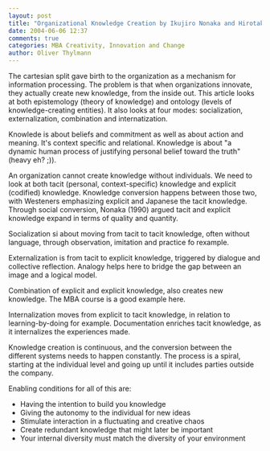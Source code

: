 ```yaml
---
layout: post
title: "Organizational Knowledge Creation by Ikujiro Nonaka and Hirotaka Takeuchi"
date: 2004-06-06 12:37
comments: true
categories: MBA Creativity, Innovation and Change
author: Oliver Thylmann
---
```



The cartesian split gave birth to the organization as a mechanism for information processing. The problem is that when organizations innovate, they actually create new knowledge, from the inside out. This article looks at both epistemology (theory of knowledge) and ontology (levels of knowledge-creating entities). It also looks at four modes: socialization, externalization, combination and internatization.





Knowlede is about beliefs and commitment as well as about action and meaning. It's context specific and relational. Knowledge is about &quot;a dynamic human process of justifying personal belief toward the truth&quot; (heavy eh? ;)).

An organization cannot create knowledge without individuals. We need to look at both tacit (personal, context-specific) knowledge and explicit (codified) knowledge. Knowledge conversion happens between those two, with Westeners emphasizing explicit and Japanese the tacit knowledge. Through social conversion, Nonaka (1990) argued tacit and explicit knowledge expand in terms of quality and quantity. 

Socialization si about moving from tacit to tacit knowledge, often without language, through observation, imitation and practice fo rexample. 

Externalization is from tacit to explicit knowledge, triggered by dialogue and collective reflection. Analogy helps here to bridge the gap between an image and a logical model.

Combination of explicit and explicit knowledge, also creates new knowledge. The MBA course is a good example here. 

Internalization moves from explicit to tacit knowledge, in relation to learning-by-doing for example. Documentation enriches tacit knowledge, as it internalizes the experiences made. 

Knowledge creation is continuous, and the conversion between the different systems needs to happen constantly. The process is a spiral, starting at the individual level and going up until it includes parties outside the company. 

Enabling conditions for all of this are:
- Having the intention to build you knowledge
- Giving the autonomy to the individual for new ideas
- Stimulate interaction in a fluctuating and creative chaos
- Create redundant knowledge that might later be important
- Your internal diversity must match the diversity of your environment

